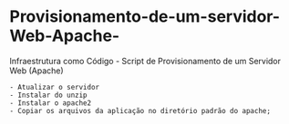# Provisionamento-de-um-servidor-Web-Apache-
Infraestrutura como Código - Script de Provisionamento de um Servidor Web (Apache)

    - Atualizar o servidor
    - Instalar do unzip
    - Instalar o apache2
    - Copiar os arquivos da aplicação no diretório padrão do apache;
